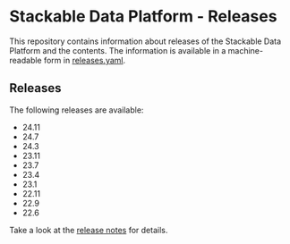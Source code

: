 # Stackable Data Platform - Releases

This repository contains information about releases of the Stackable Data Platform and the contents.
The information is available in a machine-readable form in [releases.yaml](https://github.com/stackabletech/release/blob/main/releases.yaml).

## Releases

The following releases are available:

- 24.11
- 24.7
- 24.3
- 23.11
- 23.7
- 23.4
- 23.1
- 22.11
- 22.9
- 22.6

Take a look at the [release notes](https://docs.stackable.tech/home/stable/release_notes.html) for details.
